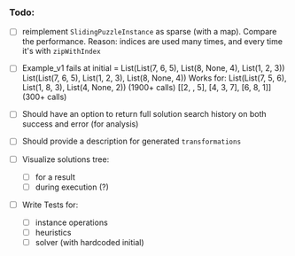 ### Todo:

- [ ] reimplement `SlidingPuzzleInstance` as sparse (with a map). Compare the performance.
      Reason: indices are used many times, and every time it's with `zipWithIndex`

- [ ] Example_v1 fails at initial = List(List(7, 6, 5), List(8, None, 4), List(1, 2, 3))
                                    List(List(7, 6, 5), List(1, 2, 3), List(8, None, 4))
      Works for: List(List(7, 5, 6), List(1, 8, 3), List(4, None, 2)) (1900+ calls) 
                 [[2,  , 5], [4, 3, 7], [6, 8, 1]] (300+ calls)

- [ ] Should have an option to return full solution search history on both success and error (for analysis)

- [ ] Should provide a description for generated `transformations`

- [ ] Visualize solutions tree:
    - [ ] for a result
    - [ ] during execution (?)

- [ ] Write Tests for:
    - [ ] instance operations
    - [ ] heuristics
    - [ ] solver (with hardcoded initial)